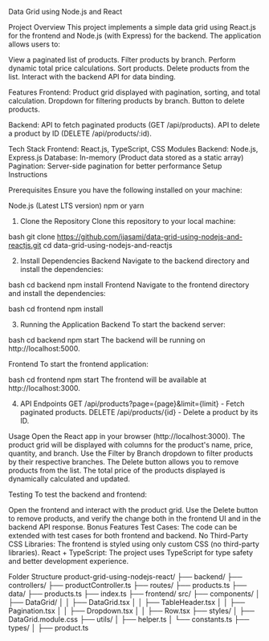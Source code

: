 Data Grid using Node.js and React

Project Overview
This project implements a simple data grid using React.js for the frontend and Node.js (with Express) for the backend. The application allows users to:

View a paginated list of products.
Filter products by branch.
Perform dynamic total price calculations.
Sort products.
Delete products from the list.
Interact with the backend API for data binding.

Features
Frontend:
Product grid displayed with pagination, sorting, and total calculation.
Dropdown for filtering products by branch.
Button to delete products.

Backend:
API to fetch paginated products (GET /api/products).
API to delete a product by ID (DELETE /api/products/:id).

Tech Stack
Frontend: React.js, TypeScript, CSS Modules
Backend: Node.js, Express.js
Database: In-memory (Product data stored as a static array)
Pagination: Server-side pagination for better performance
Setup Instructions

Prerequisites
Ensure you have the following installed on your machine:

Node.js (Latest LTS version)
npm or yarn
1. Clone the Repository
Clone this repository to your local machine:

bash
git clone https://github.com/ijasami/data-grid-using-nodejs-and-reactjs.git
cd data-grid-using-nodejs-and-reactjs

2. Install Dependencies
Backend
Navigate to the backend directory and install the dependencies:

bash
cd backend
npm install
Frontend
Navigate to the frontend directory and install the dependencies:

bash
cd frontend
npm install

3. Running the Application
Backend
To start the backend server:

bash
cd backend
npm start
The backend will be running on http://localhost:5000.

Frontend
To start the frontend application:

bash
cd frontend
npm start
The frontend will be available at http://localhost:3000.

4. API Endpoints
GET /api/products?page={page}&limit={limit} - Fetch paginated products.
DELETE /api/products/{id} - Delete a product by its ID.

Usage
Open the React app in your browser (http://localhost:3000).
The product grid will be displayed with columns for the product's name, price, quantity, and branch.
Use the Filter by Branch dropdown to filter products by their respective branches.
The Delete button allows you to remove products from the list.
The total price of the products displayed is dynamically calculated and updated.

Testing
To test the backend and frontend:

Open the frontend and interact with the product grid.
Use the Delete button to remove products, and verify the change both in the frontend UI and in the backend API response.
Bonus Features
Test Cases: The code can be extended with test cases for both frontend and backend.
No Third-Party CSS Libraries: The frontend is styled using only custom CSS (no third-party libraries).
React + TypeScript: The project uses TypeScript for type safety and better development experience.

Folder Structure
product-grid-using-nodejs-react/
  ├── backend/
      ├── controllers/
          ├── productController.ts
      ├── routes/
          ├── products.ts
      ├── data/
          ├── products.ts
      ├── index.ts
  ├── frontend/
      src/
      ├── components/
          │   ├── DataGrid/
          │   │   ├── DataGrid.tsx
          │   │   ├── TableHeader.tsx
          │   │   ├── Pagination.tsx
          │   │   ├── Dropdown.tsx
          │   │   ├── Row.tsx
      ├── styles/
      │   ├── DataGrid.module.css
      ├── utils/
      │   ├── helper.ts
      │   └── constants.ts
      ├── types/
      │   ├── product.ts

